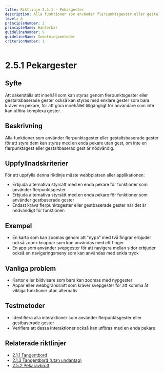 ```yaml
---
title: Riktlinje 2.5.1 - Pekargester
description: Alla funktioner som använder flerpunktsgester eller gestaltsbaserade gester för att styra dem kan styras med en enda pekare utan gest, om inte en flerpunktsgest eller gestaltbaserad gest är nödvändig.
level: A
principleNumber: 2
principleName: Hanterbar
guidelineNumber: 5
guidelineName: Inmatningsmetoder
criterionNumber: 1
---
```


# 2.5.1 Pekargester

## Syfte

Att säkerställa att innehåll som kan styras genom flerpunktsgester eller gestaltsbaserade gester också kan styras med enklare gester som bara kräver en pekare, för att göra innehållet tillgängligt för användare som inte kan utföra komplexa gester.

## Beskrivning

Alla funktioner som använder flerpunktsgester eller gestaltsbaserade gester för att styra dem kan styras med en enda pekare utan gest, om inte en flerpunktsgest eller gestaltbaserad gest är nödvändig.

## Uppfyllnadskriterier

För att uppfylla denna riktlinje måste webbplatsen eller applikationen:

- Erbjuda alternativa styrsätt med en enda pekare för funktioner som använder flerpunktsgester
- Erbjuda alternativa styrsätt med en enda pekare för funktioner som använder gestbaserade gester
- Endast kräva flerpunktsgester eller gestbaserade gester när det är nödvändigt för funktionen

## Exempel

- En karta som kan zoomas genom att "nypa" med två fingrar erbjuder också zoom-knappar som kan användas med ett finger
- En app som använder svepgester för att navigera mellan sidor erbjuder också en navigeringsmeny som kan användas med enkla tryck

## Vanliga problem

- Kartor eller bildvisare som bara kan zoomas med nypgester
- Appar eller webbgränssnitt som kräver svepgester för att komma åt viktiga funktioner utan alternativ

## Testmetoder

- Identifiera alla interaktioner som använder flerpunktsgester eller gestbaserade gester
- Verifiera att dessa interaktioner också kan utföras med en enda pekare

## Relaterade riktlinjer

- [2.1.1 Tangentbord](/wcag/2/1/1/tangentbord)
- [2.1.3 Tangentbord (utan undantag)](/wcag/2/1/3/tangentbord-utan-undantag)
- [2.5.2 Pekaravbrott](/wcag/2/5/2/pekaravbrott)
